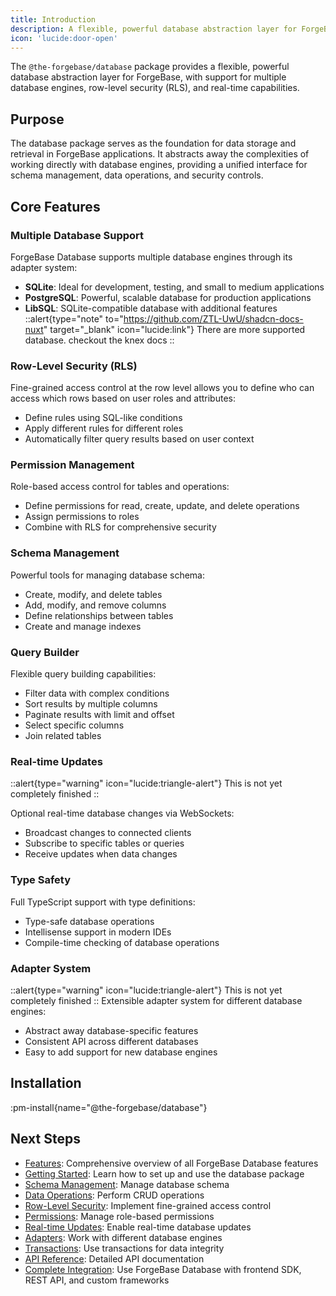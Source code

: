 ```yaml
---
title: Introduction
description: A flexible, powerful database abstraction layer for ForgeBase with support for multiple database engines, row-level security, and real-time capabilities
icon: 'lucide:door-open'
---
```


The `@the-forgebase/database` package provides a flexible, powerful database abstraction layer for ForgeBase, with support for multiple database engines, row-level security (RLS), and real-time capabilities.

## Purpose

The database package serves as the foundation for data storage and retrieval in ForgeBase applications. It abstracts away the complexities of working directly with database engines, providing a unified interface for schema management, data operations, and security controls.

## Core Features

### Multiple Database Support

ForgeBase Database supports multiple database engines through its adapter system:

- **SQLite**: Ideal for development, testing, and small to medium applications
- **PostgreSQL**: Powerful, scalable database for production applications
- **LibSQL**: SQLite-compatible database with additional features
  ::alert{type="note" to="https://github.com/ZTL-UwU/shadcn-docs-nuxt" target="\_blank" icon="lucide:link"}
  There are more supported database. checkout the knex docs
  ::

### Row-Level Security (RLS)

Fine-grained access control at the row level allows you to define who can access which rows based on user roles and attributes:

- Define rules using SQL-like conditions
- Apply different rules for different roles
- Automatically filter query results based on user context

### Permission Management

Role-based access control for tables and operations:

- Define permissions for read, create, update, and delete operations
- Assign permissions to roles
- Combine with RLS for comprehensive security

### Schema Management

Powerful tools for managing database schema:

- Create, modify, and delete tables
- Add, modify, and remove columns
- Define relationships between tables
- Create and manage indexes

### Query Builder

Flexible query building capabilities:

- Filter data with complex conditions
- Sort results by multiple columns
- Paginate results with limit and offset
- Select specific columns
- Join related tables

### Real-time Updates

::alert{type="warning" icon="lucide:triangle-alert"}
This is not yet completely finished
::

Optional real-time database changes via WebSockets:

- Broadcast changes to connected clients
- Subscribe to specific tables or queries
- Receive updates when data changes

### Type Safety

Full TypeScript support with type definitions:

- Type-safe database operations
- Intellisense support in modern IDEs
- Compile-time checking of database operations

### Adapter System

::alert{type="warning" icon="lucide:triangle-alert"}
This is not yet completely finished
::
Extensible adapter system for different database engines:

- Abstract away database-specific features
- Consistent API across different databases
- Easy to add support for new database engines

## Installation

:pm-install{name="@the-forgebase/database"}

## Next Steps

- [Features](/database/features): Comprehensive overview of all ForgeBase Database features
- [Getting Started](/database/getting-started): Learn how to set up and use the database package
- [Schema Management](/database/schema-management): Manage database schema
- [Data Operations](/database/data-operations): Perform CRUD operations
- [Row-Level Security](/database/row-level-security): Implement fine-grained access control
- [Permissions](/database/permissions): Manage role-based permissions
- [Real-time Updates](/database/real-time): Enable real-time database updates
- [Adapters](/database/adapters): Work with different database engines
- [Transactions](/database/transactions): Use transactions for data integrity
- [API Reference](/database/api-reference): Detailed API documentation
- [Complete Integration](/database/complete-integration): Use ForgeBase Database with frontend SDK, REST API, and custom frameworks
